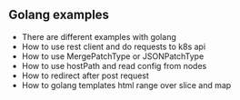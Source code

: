 ## Golang examples

* There are different examples with golang
* How to use rest client and do requests to k8s api
* How to use MergePatchType or JSONPatchType
* How to use hostPath and read config from nodes
* How to redirect after post request 
* How to golang templates html range over slice and map
